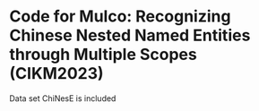 # Code for Mulco: Recognizing Chinese Nested Named Entities through Multiple Scopes (CIKM2023)

Data set ChiNesE is included
